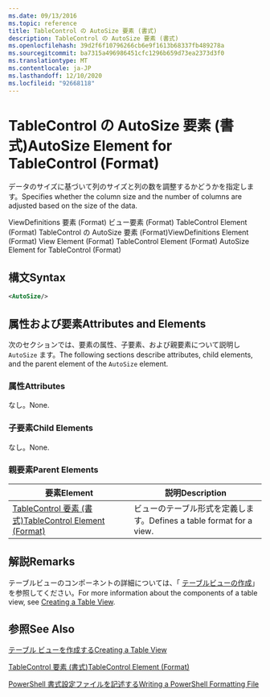 ```yaml
---
ms.date: 09/13/2016
ms.topic: reference
title: TableControl の AutoSize 要素 (書式)
description: TableControl の AutoSize 要素 (書式)
ms.openlocfilehash: 39d2f6f10796266cb6e9f1613b68337fb489278a
ms.sourcegitcommit: ba7315a496986451cfc1296b659d73ea2373d3f0
ms.translationtype: MT
ms.contentlocale: ja-JP
ms.lasthandoff: 12/10/2020
ms.locfileid: "92668118"
---
```

# <a name="autosize-element-for-tablecontrol-format"></a><span data-ttu-id="339da-103">TableControl の AutoSize 要素 (書式)</span><span class="sxs-lookup"><span data-stu-id="339da-103">AutoSize Element for TableControl (Format)</span></span>

<span data-ttu-id="339da-104">データのサイズに基づいて列のサイズと列の数を調整するかどうかを指定します。</span><span class="sxs-lookup"><span data-stu-id="339da-104">Specifies whether the column size and the number of columns are adjusted based on the size of the data.</span></span>

<span data-ttu-id="339da-105">ViewDefinitions 要素 (Format) ビュー要素 (Format) TableControl Element (Format) TableControl の AutoSize 要素 (Format)</span><span class="sxs-lookup"><span data-stu-id="339da-105">ViewDefinitions Element (Format) View Element (Format) TableControl Element (Format) AutoSize Element for TableControl (Format)</span></span>

## <a name="syntax"></a><span data-ttu-id="339da-106">構文</span><span class="sxs-lookup"><span data-stu-id="339da-106">Syntax</span></span>

```xml
<AutoSize/>
```

## <a name="attributes-and-elements"></a><span data-ttu-id="339da-107">属性および要素</span><span class="sxs-lookup"><span data-stu-id="339da-107">Attributes and Elements</span></span>

<span data-ttu-id="339da-108">次のセクションでは、要素の属性、子要素、および親要素について説明し `AutoSize` ます。</span><span class="sxs-lookup"><span data-stu-id="339da-108">The following sections describe attributes, child elements, and the parent element of the `AutoSize` element.</span></span>

### <a name="attributes"></a><span data-ttu-id="339da-109">属性</span><span class="sxs-lookup"><span data-stu-id="339da-109">Attributes</span></span>

<span data-ttu-id="339da-110">なし。</span><span class="sxs-lookup"><span data-stu-id="339da-110">None.</span></span>

### <a name="child-elements"></a><span data-ttu-id="339da-111">子要素</span><span class="sxs-lookup"><span data-stu-id="339da-111">Child Elements</span></span>

<span data-ttu-id="339da-112">なし。</span><span class="sxs-lookup"><span data-stu-id="339da-112">None.</span></span>

### <a name="parent-elements"></a><span data-ttu-id="339da-113">親要素</span><span class="sxs-lookup"><span data-stu-id="339da-113">Parent Elements</span></span>

|<span data-ttu-id="339da-114">要素</span><span class="sxs-lookup"><span data-stu-id="339da-114">Element</span></span>|<span data-ttu-id="339da-115">説明</span><span class="sxs-lookup"><span data-stu-id="339da-115">Description</span></span>|
|-------------|-----------------|
|[<span data-ttu-id="339da-116">TableControl 要素 (書式)</span><span class="sxs-lookup"><span data-stu-id="339da-116">TableControl Element (Format)</span></span>](./tablecontrol-element-format.md)|<span data-ttu-id="339da-117">ビューのテーブル形式を定義します。</span><span class="sxs-lookup"><span data-stu-id="339da-117">Defines a table format for a view.</span></span>|

## <a name="remarks"></a><span data-ttu-id="339da-118">解説</span><span class="sxs-lookup"><span data-stu-id="339da-118">Remarks</span></span>

<span data-ttu-id="339da-119">テーブルビューのコンポーネントの詳細については、「 [テーブルビューの作成](./creating-a-table-view.md)」を参照してください。</span><span class="sxs-lookup"><span data-stu-id="339da-119">For more information about the components of a table view, see [Creating a Table View](./creating-a-table-view.md).</span></span>

## <a name="see-also"></a><span data-ttu-id="339da-120">参照</span><span class="sxs-lookup"><span data-stu-id="339da-120">See Also</span></span>

[<span data-ttu-id="339da-121">テーブル ビューを作成する</span><span class="sxs-lookup"><span data-stu-id="339da-121">Creating a Table View</span></span>](./creating-a-table-view.md)

[<span data-ttu-id="339da-122">TableControl 要素 (書式)</span><span class="sxs-lookup"><span data-stu-id="339da-122">TableControl Element (Format)</span></span>](./tablecontrol-element-format.md)

[<span data-ttu-id="339da-123">PowerShell 書式設定ファイルを記述する</span><span class="sxs-lookup"><span data-stu-id="339da-123">Writing a PowerShell Formatting File</span></span>](./writing-a-powershell-formatting-file.md)
